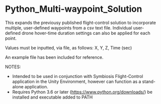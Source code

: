# Python_Multi-waypoint_Solution

This expands the previousy published flight-control solution to incorporate multiple, user-defined waypoints from a csv text file.  Individual user-defined drone hover-time duration settings can also be applied for each point.

Values must be inputted, via file, as follows:
X, Y, Z, Time (sec)

An example file has been included for reference.

NOTES: 
- Intended to be used in conjunction with Symbiosis Flight-Control application in the Unity Environment, however can function as a stand-alone application.
- Requires Python 3.6 or later (https://www.python.org/downloads/) be installed and executable added to PATH
